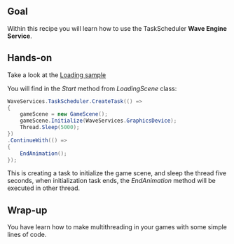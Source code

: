 ## Goal

Within this recipe you will learn how to use the TaskScheduler **Wave Engine Service**.

## Hands-on

Take a look at the [Loading sample](https://github.com/WaveEngine/Samples/blob/master/Performance/Loading/SharedSource/Main/LoadingScene.cs)

You will find in the *Start* method from _LoadingScene_ class:

```C#
WaveServices.TaskScheduler.CreateTask(() => 
{ 
    gameScene = new GameScene(); 
    gameScene.Initialize(WaveServices.GraphicsDevice);
    Thread.Sleep(5000); 
}) 
.ContinueWith(() => 
{ 
    EndAnimation(); 
}); 
```

This is creating a task to initialize the game scene, and sleep the thread five seconds, when initialization task ends, the _EndAnimation_ method will be executed in other thread.

## Wrap-up

You have learn how to make multithreading in your games with some simple lines of code.
